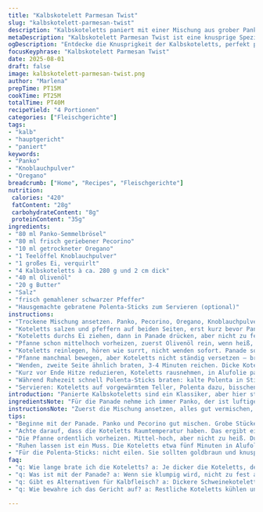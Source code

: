 ```yaml
---
title: "Kalbskotelett Parmesan Twist"
slug: "kalbskotelett-parmesan-twist"
description: "Kalbskoteletts paniert mit einer Mischung aus grober Panko-Semmelbröseln und frisch geriebenem Pecorino, dazu getrockneter Oregano statt Basilikum. Leicht gewürzt mit Knoblauchpulver. Sautiert in einer Mischung aus Olivenöl und Butter für nussiges Aroma und knusprige Kruste. Begleitet von hausgemachten gebratenen Polenta-Sticks für rustikale Beilage. Klare Schritte mit Fokus auf Sensorik, um perfekt zarte Koteletts zu erreichen."
metaDescription: "Kalbskotelett Parmesan Twist ist eine knusprige Spezialität mit Polenta-Sticks. Unbedingt probieren & Genießen in der heimischen Küche"
ogDescription: "Entdecke die Knusprigkeit der Kalbskoteletts, perfekt paniert mit Pecorino, dazu rustikale Polenta-Sticks. Unentbehrlich für deinen Feierabend."
focusKeyphrase: "Kalbskotelett Parmesan Twist"
date: 2025-08-01
draft: false
image: kalbskotelett-parmesan-twist.png
author: "Marlena"
prepTime: PT15M
cookTime: PT25M
totalTime: PT40M
recipeYield: "4 Portionen"
categories: ["Fleischgerichte"]
tags:
- "kalb"
- "hauptgericht"
- "paniert"
keywords:
- "Panko"
- "Knoblauchpulver"
- "Oregano"
breadcrumb: ["Home", "Recipes", "Fleischgerichte"]
nutrition: 
 calories: "420"
 fatContent: "28g"
 carbohydrateContent: "8g"
 proteinContent: "35g"
ingredients:
- "80 ml Panko-Semmelbrösel"
- "80 ml frisch geriebener Pecorino"
- "10 ml getrockneter Oregano"
- "1 Teelöffel Knoblauchpulver"
- "1 großes Ei, verquirlt"
- "4 Kalbskoteletts à ca. 280 g und 2 cm dick"
- "40 ml Olivenöl"
- "20 g Butter"
- "Salz"
- "frisch gemahlener schwarzer Pfeffer"
- "Hausgemachte gebratene Polenta-Sticks zum Servieren (optional)"
instructions:
- "Trockene Mischung ansetzen. Panko, Pecorino, Oregano, Knoblauchpulver in flache Schale. Gut vermengen, grobe Krümel sollen sichtbar bleiben. Kein Feinmehl verwenden, sonst bröckelt Panade."
- "Koteletts salzen und pfeffern auf beiden Seiten, erst kurz bevor Panade dran kommt; sonst ziehen sie Wasser zurück. Ei in Schüssel schlagen, leicht salzen – hilft Panade haften."
- "Koteletts durchs Ei ziehen, dann in Panade drücken, aber nicht zu fest. Schüttelt man zu stark, wird Panade klumpig. Am besten leicht andrücken, panierte Seite leicht auf Teller klopfen, überschüssige Krümel abklopfen."
- "Pfanne schon mittelhoch vorheizen, zuerst Olivenöl rein, wenn heiß, Butter zufügen – Schaum anfangen sich zu legen, ideale Brattemperatur. Butter sorgt für Röstaromen, Olivenöl für Tiefe."
- "Koteletts reinlegen, hören wie surrt, nicht wenden sofort. Panade soll goldbraun, leicht knisternd, nicht schwarz sein. Nach ca. 4-5 Minuten Seite prüfen – mit Holzspatel leicht anheben."
- "Pfanne manchmal bewegen, aber Koteletts nicht ständig versetzen – brauchen Kontakt und Zeit für Bräunung."
- "Wenden, zweite Seite ähnlich braten, 3-4 Minuten reichen. Dicke Koteletts brauchen länger, Gefühl ist wichtig: leicht federnd, Fleisch gibt ein wenig nach aber ist noch straff."
- "Kurz vor Ende Hitze reduzieren, Koteletts rausnehmen, in Alufolie packen, 5 Minuten ruhen lassen. Ruhe bewahrt Saftigkeit. Wer zu früh anschneidet, lässt Flüssigkeit weglaufen."
- "Während Ruhezeit schnell Polenta-Sticks braten: kalte Polenta in Sticks schneiden, Olivenöl erhitzen, Sticks goldgelb kross braten, salzen, pfeffern."
- "Servieren: Koteletts auf vorgewärmtem Teller, Polenta dazu, bisschen frischer Oregano drüber, Zitronenschnitz dazu legen zum Spritzen – liefert Frische, hebt Parmesan-Pecorino Note."
introduction: "Panierte Kalbskoteletts sind ein Klassiker, aber hier stört manchmal die trockene Panade oder zu fader Geschmack. Habe das oft versucht mit standard Panko und Parmesan, doch zu fein geriebener Käse macht die Kruste matschig nach dem Braten. Deshalb grober Pecorino und getrockneter Oregano statt Basilikum, ergibt herbere Tiefen. Knoblauchpulver ist ein Geheimtipp. Zudem Butter beim Braten für Aroma und Farbe, Olivenöl allein reicht nicht. Dabei mit Gefühl arbeiten, nicht hetzen. Nicht nur Zeiten zählen, sondern ruhig Anschauen, vorsichtig Berühren. Koteletts sollen außen kross und innen zart rosa bleiben, sonst trocken. Deshalb Geduld. Dazu dann die Polenta-Sticks – da hast du den rustikalen Ausgleich zum knusprig tänzelnden Fleisch. Ach ja, Salz nicht in Panade mischen, sonst zieht Wasser raus. Ein bisschen Olivenöl und Butter in der Pfanne geben diesen sämigen Geschmack, der mich immer wieder überrascht. Unbedingt Ruhe nach dem Braten, sonst verlierst du den Saft, das ist der Schlüssel im Umgang mit Kalbsfleisch."
ingredientsNote: "Für die Panade nehme ich immer Panko, der ist luftiger und bleibt krosser als normale Semmelbrösel. Bei Käse gilt: frisch gerieben, nicht gekauft in der Packung. Pecorino statt Parmesan, bringt mehr Biss und intensivere Würze. Wer Basilikum mag, lieber frischen vor dem Servieren darüberstreuen, denn getrocknet ist Oregano robuster in der Pfanne und hinterlässt keine muffige Note. Knoblauchpulver gibt eine feine, aber präsente Tiefe ohne die Panade zu erdrücken. Ei gut schlagen, ein bisschen salzen, dann hält die Panade besser. Kalbskoteletts immer Raumtemperatur annehmen lassen, so ziehen sie beim Braten nicht zusammen. Olivenöl mengenweise, aber etwas Butter dazu für Farbe und Geschmack. Butter nicht zu früh rein, sonst verbrennt sie. Falls kein Kalbfleisch da ist, funktionieren auch dickere Schweinekoteletts mit ähnlicher Technik – nur die Garzeit anpassen. Wer laktosefrei will, lässt Butter weg, einen Schuss Olivenöl mehr nehmen und evtl. etwas Zitronensaft später zum Abschmecken."
instructionsNote: "Zuerst die Mischung ansetzen, alles gut vermischen, damit Panade egyntlich einzelne grosse Stücke behält. Fleisch erst unmittelbar vorm Braten panieren, sonst wird es weich. Beim Panieren nicht zu doll drücken, sonst wird Panade kompakt und nicht knusprig. In der Pfanne Öl mit Butter mischen, Butter zuerst separat schmelzen lassen bis es schäumt – dann Öl rein und Fleisch. Temperatur mittelhoch, aber nicht zu heiß, sonst verbrennt Panade schneller als Fleisch gart. Man hört das Zischen, sieht die goldbraune Farbe und duftet nach Röstaromen. Beim Wenden locker mit Pfannenwender arbeiten, nicht stechen oder drücken. Garprobe geht am besten durch sanftes Andrücken mit Finger oder Pfannenwender. Ruhen lassen unbedingt, dann bleibt Saft drin. Die 5 Minuten sind nicht bürokratisch, sondern fühlen sich richtig an: Fleisch entspannt, Panade zieht sich minimal zusammen, Saft verteilt sich nochmals. Polenta-Sticks parallel in einer zweiten Pfanne braten – so nutzt man Zeit effizient. Wer keine Polenta hat, nimmt geröstete Kartoffeln oder grünen Salat als Ausgleich. Wer es ganz simpel mag: frisches Brot dazu, damit Panade knusprig steht und Fleisch saftig bleibt. Diese Kombination aus grober Panade, kräftigem Käse, getrocknetem Oregano und Dunkelbier (optional, draußen vom Rezept) liebe ich. Immer probieren und riechen – das richtige Timing macht den Unterschied."
tips:
- "Beginne mit der Panade. Panko und Pecorino gut mischen. Grobe Stücke sind ideal. Zu feines Mehl macht die Kruste matschig. Schuuubah. Kalbskoteletts immer erst kurz vor dem Braten panieren. Das bleibt wichtig."
- "Achte darauf, dass die Koteletts Raumtemperatur haben. Das ergibt eine gleichmäßige Garung – sie ziehen nicht zusammen. Und beim Salzen nicht zu früh! Kurz vor dem Panieren ist der perfekte Moment. Damit bleibt das Fleisch schön saftig."
- "Die Pfanne ordentlich vorheizen. Mittel-hoch, aber nicht zu heiß. Du solltest das Zischen hören, wenn das Fleisch rein kommt. Goldbraun ist das Ziel. Kontrolliere mit einem Holzspatel. Sanft anheben, dann wendest du es mit Gefühl."
- "Ruhen lassen ist ein Muss. Die Koteletts etwa fünf Minuten in Alufolie wickeln. Das zieht den Saft wieder ins Fleisch. Wer zu früh anschneidet, verliert die Saftigkeit. Der Ruhezeit wirklich Bedeutung geben."
- "Für die Polenta-Sticks: nicht eilen. Sie sollten goldbraun und knusprig sein. Gleichzeitig braten, bringt Zeitersparnis. Wenn keine Polenta, dann gehen auch Kartoffeln. Oder einfach frisches Brot dazu. Brennt nicht."
faq:
- "q: Wie lange brate ich die Koteletts? a: Je dicker die Koteletts, desto länger. Um die 4-5 Minuten pro Seite helfen, fühlen ist wichtig. Goldbraun und knusprig heißt fertig. Du hörst es auch."
- "q: Was ist mit der Panade? a: Wenn sie klumpig wird, nicht zu fest andrücken. Ein bisschen das Fleisch reinsenken. Grobe Krümel sind wichtig. Pecorino sorgt für mehr Geschmack als Parmesan. Wer mag, kann frischen Oregano verwenden."
- "q: Gibt es Alternativen für Kalbfleisch? a: Dickere Schweinekoteletts sind eine gute Wahl. Garzeit anpassen, je nach Dicke. Davor in Ei ziehen, die gleiche Technik bleibt wichtig für die Panade und den Geschmack."
- "q: Wie bewahre ich das Gericht auf? a: Restliche Koteletts kühlen und in einem Behälter aufbewahren. Polenta separat lagern. Das lässt sich auch gut aufwärmen – langsame Hitze ist der Schlüssel."

---
```


